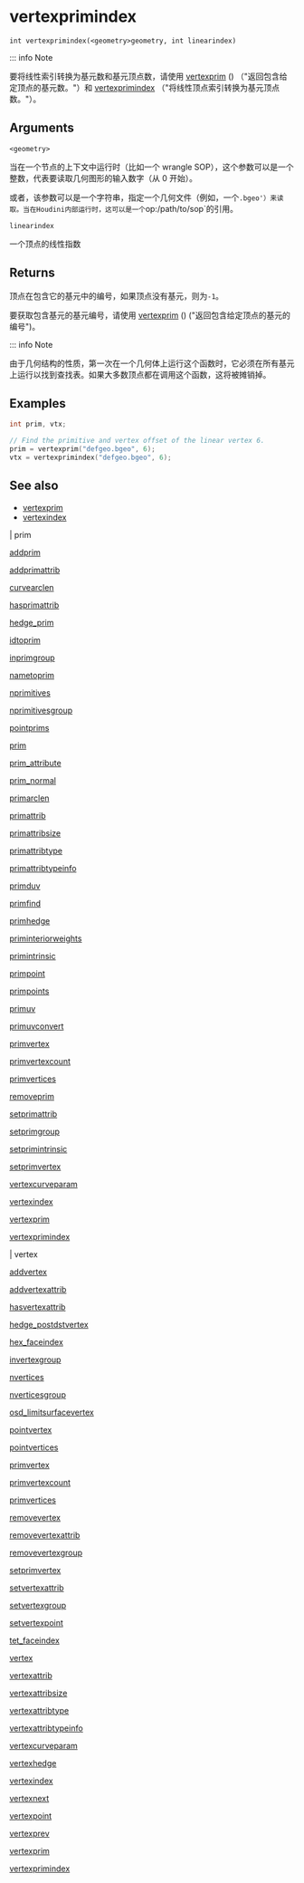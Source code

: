 # vertexprimindex

`int vertexprimindex(<geometry>geometry, int linearindex)`

::: info Note

要将线性索引转换为基元数和基元顶点数，请使用 [vertexprim](vertexprim.html) () （"返回包含给定顶点的基元数。"）和 [vertexprimindex](vertexprimindex.html) （"将线性顶点索引转换为基元顶点数。"）。

## Arguments

`<geometry>`

当在一个节点的上下文中运行时（比如一个 wrangle SOP），这个参数可以是一个整数，代表要读取几何图形的输入数字（从 0 开始）。

或者，该参数可以是一个字符串，指定一个几何文件（例如，一个`.bgeo'）来读取。当在Houdini内部运行时，这可以是一个`op:/path/to/sop`的引用。

`linearindex`

一个顶点的线性指数

## Returns

顶点在包含它的基元中的编号，如果顶点没有基元，则为`-1`。

要获取包含基元的基元编号，请使用 [vertexprim](vertexprim.html) () ("返回包含给定顶点的基元的编号")。

::: info Note

由于几何结构的性质，第一次在一个几何体上运行这个函数时，它必须在所有基元上运行以找到查找表。如果大多数顶点都在调用这个函数，这将被摊销掉。

## Examples



```c
int prim, vtx;

// Find the primitive and vertex offset of the linear vertex 6.
prim = vertexprim("defgeo.bgeo", 6);
vtx = vertexprimindex("defgeo.bgeo", 6);

```

## See also

- [vertexprim](vertexprim.html)
- [vertexindex](vertexindex.html)

|
prim

[addprim](addprim.html)

[addprimattrib](addprimattrib.html)

[curvearclen](curvearclen.html)

[hasprimattrib](hasprimattrib.html)

[hedge_prim](hedge_prim.html)

[idtoprim](idtoprim.html)

[inprimgroup](inprimgroup.html)

[nametoprim](nametoprim.html)

[nprimitives](nprimitives.html)

[nprimitivesgroup](nprimitivesgroup.html)

[pointprims](pointprims.html)

[prim](prim.html)

[prim_attribute](prim_attribute.html)

[prim_normal](prim_normal.html)

[primarclen](primarclen.html)

[primattrib](primattrib.html)

[primattribsize](primattribsize.html)

[primattribtype](primattribtype.html)

[primattribtypeinfo](primattribtypeinfo.html)

[primduv](primduv.html)

[primfind](primfind.html)

[primhedge](primhedge.html)

[priminteriorweights](priminteriorweights.html)

[primintrinsic](primintrinsic.html)

[primpoint](primpoint.html)

[primpoints](primpoints.html)

[primuv](primuv.html)

[primuvconvert](primuvconvert.html)

[primvertex](primvertex.html)

[primvertexcount](primvertexcount.html)

[primvertices](primvertices.html)

[removeprim](removeprim.html)

[setprimattrib](setprimattrib.html)

[setprimgroup](setprimgroup.html)

[setprimintrinsic](setprimintrinsic.html)

[setprimvertex](setprimvertex.html)

[vertexcurveparam](vertexcurveparam.html)

[vertexindex](vertexindex.html)

[vertexprim](vertexprim.html)

[vertexprimindex](vertexprimindex.html)

|
vertex

[addvertex](addvertex.html)

[addvertexattrib](addvertexattrib.html)

[hasvertexattrib](hasvertexattrib.html)

[hedge_postdstvertex](hedge_postdstvertex.html)

[hex_faceindex](hex_faceindex.html)

[invertexgroup](invertexgroup.html)

[nvertices](nvertices.html)

[nverticesgroup](nverticesgroup.html)

[osd_limitsurfacevertex](osd_limitsurfacevertex.html)

[pointvertex](pointvertex.html)

[pointvertices](pointvertices.html)

[primvertex](primvertex.html)

[primvertexcount](primvertexcount.html)

[primvertices](primvertices.html)

[removevertex](removevertex.html)

[removevertexattrib](removevertexattrib.html)

[removevertexgroup](removevertexgroup.html)

[setprimvertex](setprimvertex.html)

[setvertexattrib](setvertexattrib.html)

[setvertexgroup](setvertexgroup.html)

[setvertexpoint](setvertexpoint.html)

[tet_faceindex](tet_faceindex.html)

[vertex](vertex.html)

[vertexattrib](vertexattrib.html)

[vertexattribsize](vertexattribsize.html)

[vertexattribtype](vertexattribtype.html)

[vertexattribtypeinfo](vertexattribtypeinfo.html)

[vertexcurveparam](vertexcurveparam.html)

[vertexhedge](vertexhedge.html)

[vertexindex](vertexindex.html)

[vertexnext](vertexnext.html)

[vertexpoint](vertexpoint.html)

[vertexprev](vertexprev.html)

[vertexprim](vertexprim.html)

[vertexprimindex](vertexprimindex.html)
